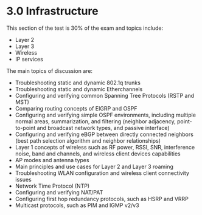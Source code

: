 # 3.0 Infrastructure

This section of the test is 30% of the exam and topics include:

 - Layer 2
 - Layer 3
 - Wireless
 - IP services

The main topics of discussion are:

 - Troubleshooting static and dynamic 802.1q trunks
 - Troubleshooting static and dynamic Etherchannels
 - Configuring and verifying common Spanning Tree Protocols (RSTP and MST)
 - Comparing routing concepts of EIGRP and OSPF
 - Configuring and verifying simple OSPF environments, including multiple normal areas, summarization, and filtering (neighbor adjacency, point-to-point and broadcast network types, and passive interface)
 - Configuring and verifying eBGP between directly connected neighbors (best path selection algorithm and neighbor relationships)
 - Layer 1 concepts of wireless such as RF power, RSSI, SNR, interference noise, band and channels, and wireless client devices capabilities
 - AP modes and antenna types
 - Main principles and use cases for Layer 2 and Layer 3 roaming
 - Troubleshooting WLAN configuration and wireless client connectivity issues
 - Network Time Protocol (NTP)
 - Configuring and verifying NAT/PAT
 - Configuring first hop redundancy protocols, such as HSRP and VRRP
 - Multicast protocols, such as PIM and IGMP v2/v3
